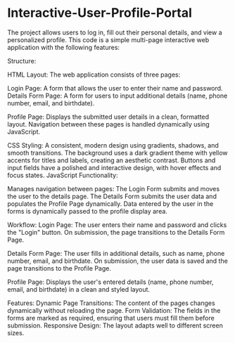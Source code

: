 # Interactive-User-Profile-Portal
The project allows users to log in, fill out their personal details, and view a personalized profile.
This code is a simple multi-page interactive web application with the following features:

Structure:

HTML Layout:
The web application consists of three pages:

Login Page: A form that allows the user to enter their name and password.
Details Form Page: A form for users to input additional details (name, phone number, email, and birthdate).

Profile Page: Displays the submitted user details in a clean, formatted layout.
Navigation between these pages is handled dynamically using JavaScript.

CSS Styling:
A consistent, modern design using gradients, shadows, and smooth transitions.
The background uses a dark gradient theme with yellow accents for titles and labels, creating an aesthetic contrast.
Buttons and input fields have a polished and interactive design, with hover effects and focus states.
JavaScript Functionality:

Manages navigation between pages:
The Login Form submits and moves the user to the details page.
The Details Form submits the user data and populates the Profile Page dynamically.
Data entered by the user in the forms is dynamically passed to the profile display area.

Workflow:
Login Page:
The user enters their name and password and clicks the "Login" button.
On submission, the page transitions to the Details Form Page.

Details Form Page:
The user fills in additional details, such as name, phone number, email, and birthdate.
On submission, the user data is saved and the page transitions to the Profile Page.

Profile Page:
Displays the user's entered details (name, phone number, email, and birthdate) in a clean and styled layout.

Features:
Dynamic Page Transitions: The content of the pages changes dynamically without reloading the page.
Form Validation: The fields in the forms are marked as required, ensuring that users must fill them before submission.
Responsive Design: The layout adapts well to different screen sizes.
